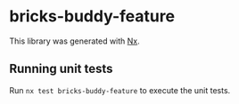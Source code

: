 # bricks-buddy-feature

This library was generated with [Nx](https://nx.dev).

## Running unit tests

Run `nx test bricks-buddy-feature` to execute the unit tests.
